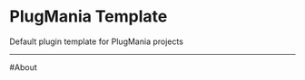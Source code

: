 PlugMania Template
===========
Default plugin template for PlugMania projects

-----------------------

#About